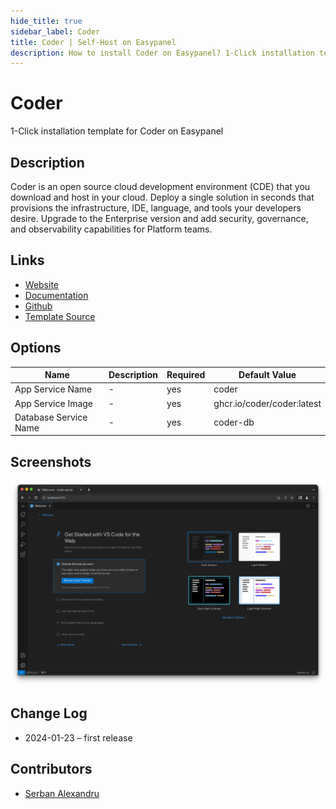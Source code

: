 ```yaml
---
hide_title: true
sidebar_label: Coder
title: Coder | Self-Host on Easypanel
description: How to install Coder on Easypanel? 1-Click installation template for Coder on Easypanel
---
```


<!-- generated -->

# Coder

1-Click installation template for Coder on Easypanel

## Description

Coder is an open source cloud development environment (CDE) that you download and host in your cloud. Deploy a single solution in seconds that provisions the infrastructure, IDE, language, and tools your developers desire. Upgrade to the Enterprise version and add security, governance, and observability capabilities for Platform teams.

## Links

- [Website](https://coder.com)
- [Documentation](https://coder.com/docs/v2/latest)
- [Github](https://github.com/coder/coder)
- [Template Source](https://github.com/easypanel-io/templates/tree/main/templates/coder)

## Options

Name | Description | Required | Default Value
-|-|-|-
App Service Name | - | yes | coder
App Service Image | - | yes | ghcr.io/coder/coder:latest
Database Service Name | - | yes | coder-db

## Screenshots

![Coder Screenshot](./assets/screenshot.png)

## Change Log

- 2024-01-23 – first release

## Contributors

- [Serban Alexandru](https://github.com/serban-alexandru)
